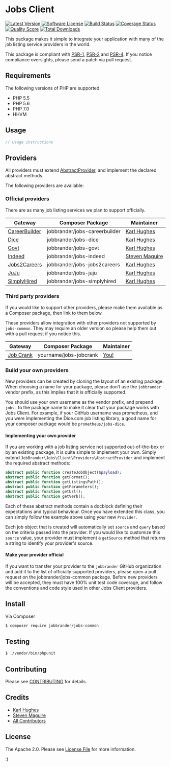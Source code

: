 # Jobs Client

[![Latest Version](https://img.shields.io/github/release/JobBrander/jobs-common.svg?style=flat-square)](https://github.com/JobBrander/jobs-common/releases)
[![Software License](https://img.shields.io/badge/license-APACHE%202.0-brightgreen.svg?style=flat-square)](LICENSE.md)
[![Build Status](https://img.shields.io/travis/JobBrander/jobs-common/master.svg?style=flat-square&1)](https://travis-ci.org/JobBrander/jobs-common)
[![Coverage Status](https://img.shields.io/scrutinizer/coverage/g/JobBrander/jobs-common.svg?style=flat-square)](https://scrutinizer-ci.com/g/JobBrander/jobs-common/code-structure)
[![Quality Score](https://img.shields.io/scrutinizer/g/JobBrander/jobs-common.svg?style=flat-square)](https://scrutinizer-ci.com/g/JobBrander/jobs-common)
[![Total Downloads](https://img.shields.io/packagist/dt/jobbrander/jobs-common.svg?style=flat-square)](https://packagist.org/packages/jobbrander/jobs-common)

This package makes it simple to integrate your application with many of the job listing service providers in the world.

This package is compliant with [PSR-1][], [PSR-2][] and [PSR-4][]. If you notice compliance oversights, please send
a patch via pull request.

[PSR-1]: https://github.com/php-fig/fig-standards/blob/master/accepted/PSR-1-basic-coding-standard.md
[PSR-2]: https://github.com/php-fig/fig-standards/blob/master/accepted/PSR-2-coding-style-guide.md
[PSR-4]: https://github.com/php-fig/fig-standards/blob/master/accepted/PSR-4-autoloader.md

## Requirements

The following versions of PHP are supported.

* PHP 5.5
* PHP 5.6
* PHP 7.0
* HHVM

## Usage
```php
// Usage instructions
```

## Providers

All providers must extend [AbstractProvider](https://github.com/JobBrander/jobs-common/blob/master/src/Provider/AbstractProvider.php), and implement the declared abstract methods.

The following providers are available:

### Official providers

There are as many job listing services we plan to support officially.

Gateway | Composer Package | Maintainer
--- | --- | ---
[CareerBuilder](https://github.com/JobBrander/jobs-careerbuilder) | jobbrander/jobs-careerbuilder| [Karl Hughes](https://github.com/karllhughes)
[Dice](https://github.com/JobBrander/jobs-dice) | jobbrander/jobs-dice| [Karl Hughes](https://github.com/karllhughes)
[Govt](https://github.com/JobBrander/jobs-govt) | jobbrander/jobs-govt| [Karl Hughes](https://github.com/karllhughes)
[Indeed](https://github.com/JobBrander/jobs-indeed) | jobbrander/jobs-indeed| [Steven Maguire](https://github.com/stevenmaguire)
[Jobs2Careers](https://github.com/JobBrander/jobs-jobs2careers) | jobbrander/jobs-jobs2careers| [Karl Hughes](https://github.com/karllhughes)
[JuJu](https://github.com/JobBrander/jobs-juju) | jobbrander/jobs-juju| [Karl Hughes](https://github.com/karllhughes)
[SimplyHired](https://github.com/JobBrander/jobs-simplyhired) | jobbrander/jobs-simplyhired| [Karl Hughes](https://github.com/karllhughes)

### Third party providers

If you would like to support other providers, please make them available as a Composer package, then link to them
below.

These providers allow integration with other providers not supported by `jobs-common`. They may require an older version
so please help them out with a pull request if you notice this.

Gateway | Composer Package | Maintainer
--- | --- | ---
[Job Crank](http://www.jobcrank.com/) | yourname/jobs-jobcrank | [You!](https://github.com)

### Build your own providers

New providers can be created by cloning the layout of an existing package. When choosing a name for your package, please don’t use the `jobbrander` vendor prefix, as this implies that it is officially supported.

You should use your own username as the vendor prefix, and prepend `jobs-` to the package name to make it clear that your package works with Jobs Client. For example, if your GitHub username was prometheus, and you were implementing the Dice.com job listing library, a good name for your composer package would be `prometheus/jobs-dice`.

#### Implementing your own provider

If you are working with a job listing service not supported out-of-the-box or by an existing package, it is quite simple to implement your own. Simply extend `JobBrander\Jobs\Client\Providers\AbstractProvider` and implement the required abstract methods:

```php
abstract public function createJobObject($payload);
abstract public function getFormat();
abstract public function getListingsPath();
abstract public function getParameters();
abstract public function getUrl();
abstract public function getVerb();
```

Each of these abstract methods contain a docblock defining their expectations and typical behaviour. Once you have
extended this class, you can simply follow the example above using your new `Provider`.

Each job object that is created will automatically set `source` and `query` based on the criteria passed into the provider. If you would like to customize this `source` value, your provider must implement a `getSource` method that returns a string to identify your provider's source.

#### Make your provider official

If you want to transfer your provider to the `jobbrander` GitHub organization and add it to the list of officially supported providers, please open a pull request on the jobbrander/jobs-common package. Before new providers will be accepted, they must have 100% unit test code coverage, and follow the conventions and code style used in other Jobs Client providers.


## Install

Via Composer

``` bash
$ composer require jobbrander/jobs-common
```

## Testing

``` bash
$ ./vendor/bin/phpunit
```

## Contributing

Please see [CONTRIBUTING](https://github.com/jobbrander/jobs-common/blob/master/CONTRIBUTING.md) for details.


## Credits

- [Karl Hughes](https://github.com/karllhughes)
- [Steven Maguire](https://github.com/stevenmaguire)
- [All Contributors](https://github.com/jobbrander/jobs-common/contributors)


## License

The Apache 2.0. Please see [License File](https://github.com/jobbrander/jobs-common/blob/master/LICENSE) for more information.

:)
